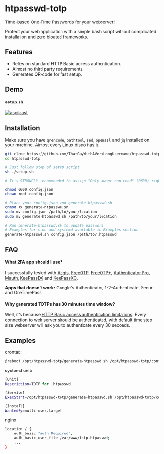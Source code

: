 # htpasswd-totp

Time-based One-Time Passwords for your webserver!

Protect your web application with a simple bash script without complicated installation and zero bloated frameworks.
## Features

- Relies on standard HTTP Basic access authentication.
- Almost no third party requirements.
- Generates QR-code for fast setup.

## Demo
#### setup.sh
[![asciicast](https://asciinema.org/a/603457.svg)](https://asciinema.org/a/603457)

## Installation

Make sure you have ```qrencode```, ```oathtool```, ```sed```, ```openssl``` and ```jq``` installed on your machine. Almost every Linux distro has it.

```bash
git clone https://github.com/ThatGuyWithAVeryLongUsername/htpasswd-totp.git
cd htpasswd-totp

# Just follow step of setup script
sh ./setup.sh

# It's STRONGLY recommended to assign "Only owner can read" (0600) rights to config.json.  

chmod 0600 config.json
chown root config.json

# Place your config.json and generate-htpasswd.sh
chmod +x generate-htpasswd.sh
sudo mv config.json /path/to/your/location
sudo mv generate-htpasswd.sh /path/to/your/location

# Run generate-htpasswd.sh to update password
# Examples for cron and systemd available in Examples section
generate-htpasswd.sh config.json /path/to/.htpasswd


```

    
## FAQ

#### What 2FA app should I use?

I successfully tested with [Aegis](https://getaegis.app/), [FreeOTP](https://freeotp.github.io/), [FreeOTP+](https://github.com/helloworld1/FreeOTPPlus), [Authenticator Pro](https://github.com/jamie-mh/AuthenticatorPro), [Mauth](https://github.com/X1nto/Mauth), [KeePassDX](https://www.keepassdx.com/) and [KeePassXC](https://keepassxc.org/).

**Apps that doesn't work:** Google's Authenticator, 1-2-Authenticate, Secur and OneTimePass.
#### Why generated TOTPs has 30 minutes time window?

Well, it's because [HTTP Basic access authentication limitations](https://en.wikipedia.org/wiki/Basic_access_authentication). Every connection to web server should be authenticated, with default time step size webserver will ask you to authenticate every 30 seconds.


## Examples
crontab:
```bash
@reboot /opt/htpasswd-totp/generate-htpasswd.sh /opt/htpasswd-totp/config.json /var/www/totp.htpasswd
```
systemd unit:
```bash
[Unit]
Description=TOTP for .htpasswd

[Service]
ExecStart=/opt/htpasswd-totp/generate-htpasswd.sh /opt/htpasswd-totp/config.json /var/www/totp.htpasswd

[Install]
WantedBy=multi-user.target
```
nginx
```bash
location / {
    auth_basic "Auth Required";
    auth_basic_user_file /var/www/totp.htpasswd;
    ...
}
```